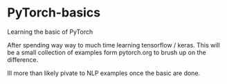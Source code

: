 # PyTorch-basics
Learning the basic of PyTorch

After spending way way to much time learning tensorflow / keras. This will be a small collection of examples form pytorch.org to brush up on the difference.

Ill more than likely pivate to NLP examples once the basic are done.
